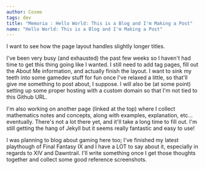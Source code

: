 ```yaml
---
author: Cosmo
tags: dev
title: "Memoria : Hello World: This is a Blog and I'm Making a Post"
name: "Hello World: This is a Blog and I'm Making a Post"
---
```


I want to see how the page layout handles slightly longer titles.

I've been very busy (and exhausted) the past few weeks so I haven't had time to get this thing going like I wanted. I still need to add tag pages, fill out the About Me information, and actually finish the layout. I want to sink my teeth into some gamedev stuff for fun once I've relaxed a little, so that'll give me something to post about, I suppose. I will also be (at some point) setting up some proper hosting with a custom domain so that I'm not tied to this Github URL.

I'm also working on another page (linked at the top) where I collect mathematics notes and concepts, along with examples, explanation, etc... eventually. There's not a lot there yet, and it'll take a long time to fill out. I'm still getting the hang of Jekyll but it seems really fantastic and easy to use!

I was planning to blog about gaming here too; I've finished my latest playthough of Final Fantasy IX and I have a LOT to say about it, especially in regards to XIV and Dawntrail. I'll write something once I get those thoughts together and collect some good reference screenshots.